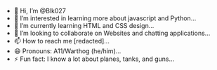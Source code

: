 - 👋 Hi, I’m @Blk027
- 👀 I’m interested in learning more about javascript and Python...
- 🌱 I’m currently learning HTML and CSS design...
- 💞️ I’m looking to collaborate on Websites and chatting applications...
- 📫 How to reach me [redacted]...
- 😄 Pronouns: A11/Warthog (he/him)...
- ⚡ Fun fact: I know a lot about planes, tanks, and guns...

<!---
Blk027/Blk027 is a ✨ special ✨ repository because its `README.md` (this file) appears on your GitHub profile.
You can click the Preview link to take a look at your changes.
--->
